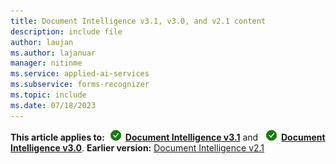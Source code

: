 ```yaml
---
title: Document Intelligence v3.1, v3.0, and v2.1 content
description: include file
author: laujan
ms.author: lajanuar
manager: nitinme
ms.service: applied-ai-services
ms.subservice: forms-recognizer
ms.topic: include
ms.date: 07/18/2023
---
```


**This article applies to:**![Document Intelligence v3.1 checkmark](../media/yes-icon.png) [**Document Intelligence v3.1**](https://westus.dev.cognitive.microsoft.com/docs/services/form-recognizer-api-2023-07-31/operations/AnalyzeDocument) and ![Document Intelligence v3.0 checkmark](../media/yes-icon.png) [**Document Intelligence v3.0**](https://westus.dev.cognitive.microsoft.com/docs/services/form-recognizer-api-2022-08-31/operations/AnalyzeDocument). **Earlier version:** [Document Intelligence v2.1](?view=doc-intel-2.1.0&preserve-view=true)
